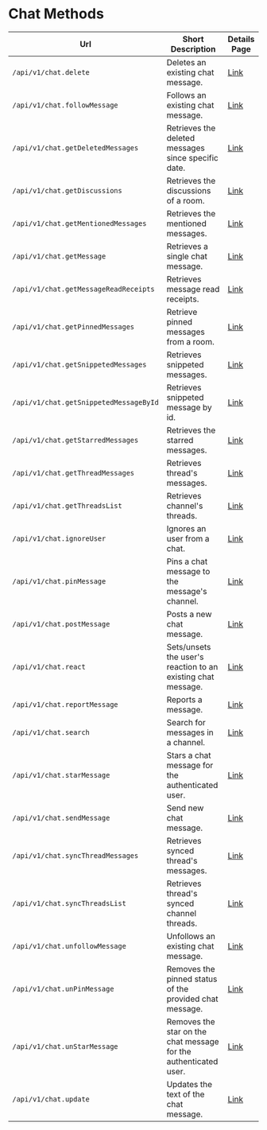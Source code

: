 # Chat Methods

| Url | Short Description | Details Page |
| --- | --- | --- |
| `/api/v1/chat.delete` | Deletes an existing chat message. | [Link](delete/) |
| `/api/v1/chat.followMessage` | Follows an existing chat message. | [Link](followmessage/)           |
| `/api/v1/chat.getDeletedMessages`  | Retrieves the deleted messages since specific date.  | [Link](getdeletedmessages/) |
| `/api/v1/chat.getDiscussions`  | Retrieves the discussions of a room. | [Link](getdiscussions/) |
| `/api/v1/chat.getMentionedMessages`  | Retrieves the mentioned messages.  | [Link](getmentionedmessages/) |
| `/api/v1/chat.getMessage` | Retrieves a single chat message. | [Link](getmessage/) |
| `/api/v1/chat.getMessageReadReceipts` | Retrieves message read receipts. | [Link](getmessagereadreceipts/) |
| `/api/v1/chat.getPinnedMessages` | Retrieve pinned messages from a room. | [Link](getpinnedmessages/) |
| `/api/v1/chat.getSnippetedMessages` | Retrieves snippeted messages.  | [Link](getsnippetedmessages/) |
| `/api/v1/chat.getSnippetedMessageById`| Retrieves snippeted message by id.  | [Link](getsnippetedmessagebyid/) |
| `/api/v1/chat.getStarredMessages`  | Retrieves the starred messages.  | [Link](getstarredmessages/) |
| `/api/v1/chat.getThreadMessages`| Retrieves thread's messages. | [Link](getthreadmessages/)  |
| `/api/v1/chat.getThreadsList`  | Retrieves channel's threads.  | [Link](getthreadslist/)  |
| `/api/v1/chat.ignoreUser` | Ignores an user from a chat. | [Link](ignoreuser/) |
| `/api/v1/chat.pinMessage` | Pins a chat message to the message's channel. | [Link](pinmessage/) |
| `/api/v1/chat.postMessage` | Posts a new chat message. | [Link](postmessage/) |
| `/api/v1/chat.react` | Sets/unsets the user's reaction to an existing chat message. | [Link](react/) |
| `/api/v1/chat.reportMessage` | Reports a message.  | [Link](reportmessage/)             |
| `/api/v1/chat.search` | Search for messages in a channel. | [Link](search/)        |
| `/api/v1/chat.starMessage` | Stars a chat message for the authenticated user. | [Link](starmessage/) |
| `/api/v1/chat.sendMessage`   | Send new chat message.                         | [Link](sendmessage/)   |
| `/api/v1/chat.syncThreadMessages` | Retrieves synced thread's messages.   | [Link](syncthreadmessages/)  |
| `/api/v1/chat.syncThreadsList`  | Retrieves thread's synced channel threads.  | [Link](syncthreadslist/)  |
| `/api/v1/chat.unfollowMessage`  | Unfollows an existing chat message. | [Link](unfollowmessage/)  |
| `/api/v1/chat.unPinMessage` | Removes the pinned status of the provided chat message. | [Link](unpinmessage/) |
| `/api/v1/chat.unStarMessage` | Removes the star on the chat message for the authenticated user. | [Link](unstarmessage/) |
| `/api/v1/chat.update` | Updates the text of the chat message. | [Link](update/) |
